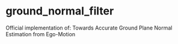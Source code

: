 # ground_normal_filter
Official implementation of: Towards Accurate Ground Plane Normal Estimation from Ego-Motion
